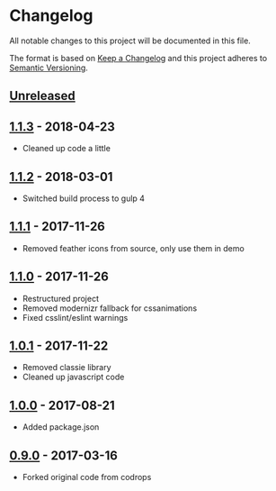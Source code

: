 # Changelog

All notable changes to this project will be documented in this file.

The format is based on [Keep a Changelog](http://keepachangelog.com/en/1.0.0/)
and this project adheres to [Semantic Versioning](http://semver.org/spec/v2.0.0.html).

## [Unreleased]

## [1.1.3] - 2018-04-23

- Cleaned up code a little

## [1.1.2] - 2018-03-01

- Switched build process to gulp 4

## [1.1.1] - 2017-11-26

- Removed feather icons from source, only use them in demo

## [1.1.0] - 2017-11-26

- Restructured project 
- Removed modernizr fallback for cssanimations
- Fixed csslint/eslint warnings

## [1.0.1] - 2017-11-22

- Removed classie library
- Cleaned up javascript code

## [1.0.0] - 2017-08-21

- Added package.json

## [0.9.0] - 2017-03-16

- Forked original code from codrops

[Unreleased]: https://github.com/rejas/multilevelmenu/compare/1.1.3...HEAD
[1.1.3]: https://github.com/rejas/multilevelmenu/compare/1.1.2...1.1.3
[1.1.2]: https://github.com/rejas/multilevelmenu/compare/1.1.1...1.1.2
[1.1.1]: https://github.com/rejas/multilevelmenu/compare/1.1.0...1.1.1
[1.1.0]: https://github.com/rejas/multilevelmenu/compare/1.0.1...1.1.0
[1.0.1]: https://github.com/rejas/multilevelmenu/compare/1.0.0...1.0.1
[1.0.0]: https://github.com/rejas/multilevelmenu/compare/0.9.0...1.0.0
[0.9.0]: https://github.com/rejas/multilevelmenu/compare/e9508983c033fd61cf25ce45f1b722d1aa2ed212...0.9.0
